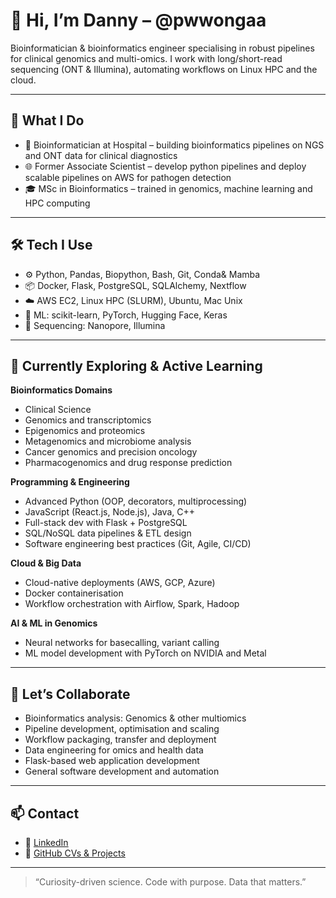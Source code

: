 # 👋 Hi, I’m Danny – @pwwongaa

Bioinformatician & bioinformatics engineer specialising in robust pipelines for clinical genomics and multi-omics. I work with long/short-read sequencing (ONT & Illumina), automating workflows on Linux HPC and the cloud.

---

## 🧬 What I Do

- 🏥 Bioinformatician at Hospital – building bioinformatics pipelines on NGS and ONT data for clinical diagnostics  
- 🌐 Former Associate Scientist – develop python pipelines and deploy scalable pipelines on AWS for pathogen detection  
- 🎓 MSc in Bioinformatics – trained in genomics, machine learning and HPC computing  

---

## 🛠️ Tech I Use

- ⚙️ Python, Pandas, Biopython, Bash, Git, Conda& Mamba
- 📦 Docker, Flask, PostgreSQL, SQLAlchemy, Nextflow
- ☁️ AWS EC2, Linux HPC (SLURM), Ubuntu, Mac Unix
- 🧠 ML: scikit-learn, PyTorch, Hugging Face, Keras
- 🧬 Sequencing: Nanopore, Illumina

---

## 🌱 Currently Exploring & Active Learning

**Bioinformatics Domains**  
- Clinical Science
- Genomics and transcriptomics  
- Epigenomics and proteomics  
- Metagenomics and microbiome analysis  
- Cancer genomics and precision oncology  
- Pharmacogenomics and drug response prediction

**Programming & Engineering**  
- Advanced Python (OOP, decorators, multiprocessing)  
- JavaScript (React.js, Node.js), Java, C++  
- Full-stack dev with Flask + PostgreSQL  
- SQL/NoSQL data pipelines & ETL design  
- Software engineering best practices (Git, Agile, CI/CD)  

**Cloud & Big Data**  
- Cloud-native deployments (AWS, GCP, Azure)  
- Docker containerisation  
- Workflow orchestration with Airflow, Spark, Hadoop  

**AI & ML in Genomics**  
- Neural networks for basecalling, variant calling  
- ML model development with PyTorch on NVIDIA and Metal

---

## 🤝 Let’s Collaborate

- Bioinformatics analysis: Genomics & other multiomics
- Pipeline development, optimisation and scaling  
- Workflow packaging, transfer and deployment  
- Data engineering for omics and health data  
- Flask-based web application development  
- General software development and automation  

---

## 📫 Contact
- 🔗 [LinkedIn](https://linkedin.com/in/pwwongaaa)  
- 📂 [GitHub CVs & Projects](https://github.com/pwwongaa)  

---

> “Curiosity-driven science. Code with purpose. Data that matters.”
